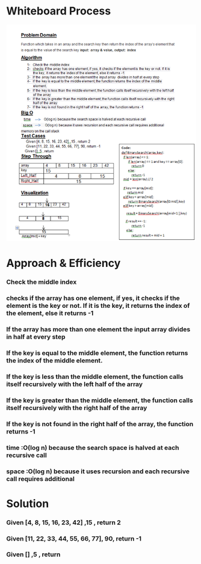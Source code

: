# Whiteboard Process
![img](./cc3.png)

# Approach & Efficiency
###	Check the middle index 
###	checks if the array has one element, if yes, it checks if the element is the key or not. If it is the key, it returns the index of the element, else it returns -1

###	If the array has more than one element the input array  divides in half at every step
###	If the key is equal to the middle element, the function returns the index of the middle element.
###	If the key is less than the middle element, the function calls itself recursively with the left half of the array
###	If the key is greater than the middle element, the function calls itself recursively with the right half of the array
###	If the key is not found in the right half of the array, the function returns -1

### time :O(log n) because the search space is halved at each recursive call
### space :O(log n) because it uses recursion and each recursive call requires additional 

# Solution
### Given [4, 8, 15, 16, 23, 42] ,15 , return 2
### Given [11, 22, 33, 44, 55, 66, 77], 90, return -1
### Given [] ,5 , return 
